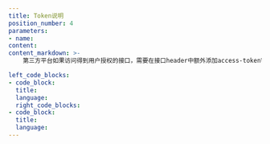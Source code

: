 ```yaml
---
title: Token说明
position_number: 4
parameters:
- name:
content:
content_markdown: >-
    第三方平台如果访问得到用户授权的接口，需要在接口header中额外添加access-token字段，字段value的获取参考[这里](https://doc.x.group/#third_party_oauth2_cngetToken)

left_code_blocks:
- code_block:
  title:
  language:
  right_code_blocks:
- code_block:
  title:
  language:
---
```



